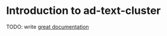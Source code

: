 # Introduction to ad-text-cluster

TODO: write [great documentation](http://jacobian.org/writing/great-documentation/what-to-write/)
